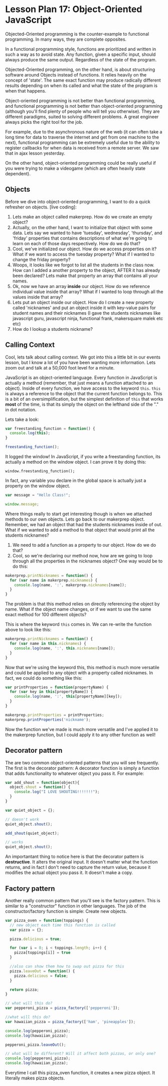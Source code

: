 # Lesson Plan 17: Object-Oriented JavaScript

Objected-Oriented programming is the counter-example to functional programming. In many ways, they are complete opposites.

In a functional programming style, functions are prioritized and written in such a way as to avoid state. Any function, given a specific input, should always produce the same output. Regardless of the state of the program.

Objected-Oriented programming, on the other hand, is about structuring software around Objects instead of functions. It relies heavily on the concept of 'state'. The same exact function may produce radically different results depending on when its called and what the state of the program is when that happens.

Object-oriented programming is not better than functional programming, and functional programming is not better than object-oriented programming (although you'll find plenty of people who will tell you otherwise). They are different paradigms, suited to solving different problems. A great engineer always picks the right tool for the job.

For example, due to the asynchronous nature of the web (it can often take a long time for data to traverse the internet and get from one machine to the next), functional programming can be extremely useful due to the ability to register callbacks for when data is received from a remote server. We saw that in ajax lesson yesterday.

On the other hand, object-oriented programming could be really useful if you were trying to make a videogame (which are often heavily state dependent).

## Objects

Before we dive into object-oriented programming, I want to do a quick refresher on objects. [live coding]:

1. Lets make an object called makerprep. How do we create an empty object?
2. Actually, on the other hand, I want to initialize that object with some data. Lets say we wanted to have 'tuesday', wednesday', 'thursday', and 'friday' properties that contains descriptions of what we're going to learn on each of those days respectively. How do we do that?
3. Cool, we've initialized our object. How do we access properties on it? What if we want to access the tuesday property? What if I wanted to change the friday property?
4. Woops, it looks like we forgot to list all the students in the class now. How can I added a another property to the object, AFTER it has already been declared? Lets make that property an array that contains all your names.
5. Ok, now we have an array **inside** our object. How do we reference individual value inside that array? What if I wanted to loop through all the values inside that array?
6. Lets put an object inside our object. How do I create a new property called 'nicknames' and put an object inside it with key-value pairs for student names and their nicknames (I gave the students nicknames like javascript guru, javascript ninja, functional frank, makersquare malek etc etc)
7. How do I lookup a students nickname?

## Calling Context

Cool, lets talk about calling context. We got into this a little bit in our events lesson, but I know a lot of you have been wanting more information. Lets zoom out and talk at a 50,000 foot level for a minute.

JavaScript is an object-oriented language. Every function in JavaScript is actually a method (remember, that just means a function attached to an object). Inside of every function, we have access to the keyword `this`. `this` is always a reference to the object that the current function belongs to. This is a bit of an oversimplification, but the simplest definition of `this` that works **most** of the time, is that its simply the object on the lefthand side of the "." in dot notation.

Lets take a look:

```javascript
var freestanding_function = function() {
  console.log(this);
}

freestanding_function();
```

It logged the window! In JavaScript, if you write a freestanding function, its actually a method on the window object. I can prove it by doing this:

`window.freestanding_function();`

In fact, any variable you declare in the global space is actually just a property on the window object.

```javascript
var message = "Hello Class!";

window.message;
```

Where things really to start get interesting though is when we attached methods to our own objects. Lets go back to our makerprep object. Remember, we had an object that had the students nicknames inside of out. What if we wanted to add a method to that object that would print all the students nicknames?

1. We need to add a function as a property to our object. How do we do that?
2. Cool, so we're declaring our method now, how are we going to loop through all the properties in the nicknames object? One way would be to do this:

```javascript
makerprep.printNicknames = function() {
  for (var name in makerprep.nicknames) {
    console.log(name, ':', makerprep.nicknames[name]);
  }
}
```

The problem is that this method relies on directly referencing the object by name. What if the object name changes, or if we want to use the same exact method for 100 different objects?

This is where the keyword `this` comes in. We can re-write the function above to look like this:

```javascript
makerprep.printNicknames = function() {
  for (var name in this.nicknames) {
    console.log(name, ':', this.nicknames[name]);
  }
}
```

Now that we're using the keyword this, this method is much more versatile and could be applied to any object with a property called nicknames. In fact, we could do something like this:

```javascript
var printProperties = function(propertyName) {
  for (var key in this[propertyName]) {
    console.log(name, ':', this[propertyName][key]);
  }
}

makerprep.printProperties = printProperties;
makerprep.printProperties('nickname');
```

Now the function we've made is much more versatile and I've applied it to the makerprep function, but I could apply it to any other function as well!

## Decorator pattern

The are two common object-oriented patterns that you will see frequently. The first is the decorator pattern: A decorator function is simply a function that adds functionality to whatever object you pass it. For example:

```javascript
var add_shout = function(object){
  object.shout = function() {
    console.log("I LOVE SHOUTING!!!!!!!");
  }
}

var quiet_object = {};

// doesn't work
quiet_object.shout();

add_shout(quiet_object);

// works
quiet_object.shout();
```

An importantant thing to notice here is that the decorator pattern is **destructive**. It alters the original input. It doesn't matter what the function returns, and in fact I don't need to capture the return value, because it modifies the actual object you pass it. It doesn't make a copy.

## Factory pattern

Another really common pattern that you'll see is the factory pattern. This is similar to a "constructor" function in other languages. The job of the constructor/factory function is simple: Create new objects.

```javascript
var pizza_oven = function(toppings) {
  // new object each time this function is called
  var pizza = {};

  pizza.delicious = true;

  for (var i = 0; i < toppings.length; i++) {
    pizza[toppings[i]] = true
  }

  //also can show them how to swap out pizza for this
  pizza.leaveOut = function() {
    pizza.delicious = false;
  }

  return pizza;
}

// what will this do?
var pepperoni_pizza = pizza_factory(['pepperoni']);

//what will this do?
var hawaiian_pizza = pizza_factory(['ham', 'pineapples']);

console.log(pepperoni_pizza);
console.log(hawaiian_pizza);

pepperoni_pizza.leaveOut();

// what will be different? Will it affect both pizzas, or only one?
console.log(pepperoni_pizza);
console.log(hawaiian_pizza);
``` 

Everytime I call this pizza_oven function, it creates a new pizza object. It literally makes pizza objects.
